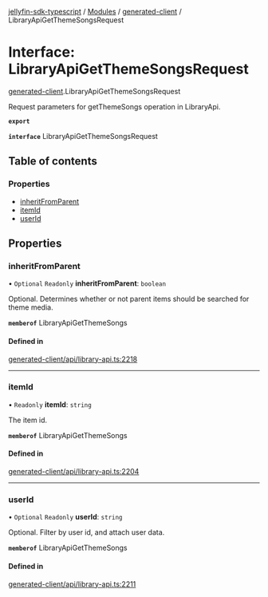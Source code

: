 [jellyfin-sdk-typescript](../README.md) / [Modules](../modules.md) / [generated-client](../modules/generated_client.md) / LibraryApiGetThemeSongsRequest

# Interface: LibraryApiGetThemeSongsRequest

[generated-client](../modules/generated_client.md).LibraryApiGetThemeSongsRequest

Request parameters for getThemeSongs operation in LibraryApi.

**`export`**

**`interface`** LibraryApiGetThemeSongsRequest

## Table of contents

### Properties

- [inheritFromParent](generated_client.LibraryApiGetThemeSongsRequest.md#inheritfromparent)
- [itemId](generated_client.LibraryApiGetThemeSongsRequest.md#itemid)
- [userId](generated_client.LibraryApiGetThemeSongsRequest.md#userid)

## Properties

### inheritFromParent

• `Optional` `Readonly` **inheritFromParent**: `boolean`

Optional. Determines whether or not parent items should be searched for theme media.

**`memberof`** LibraryApiGetThemeSongs

#### Defined in

[generated-client/api/library-api.ts:2218](https://github.com/thornbill/jellyfin-sdk-typescript/blob/350a9a5/src/generated-client/api/library-api.ts#L2218)

___

### itemId

• `Readonly` **itemId**: `string`

The item id.

**`memberof`** LibraryApiGetThemeSongs

#### Defined in

[generated-client/api/library-api.ts:2204](https://github.com/thornbill/jellyfin-sdk-typescript/blob/350a9a5/src/generated-client/api/library-api.ts#L2204)

___

### userId

• `Optional` `Readonly` **userId**: `string`

Optional. Filter by user id, and attach user data.

**`memberof`** LibraryApiGetThemeSongs

#### Defined in

[generated-client/api/library-api.ts:2211](https://github.com/thornbill/jellyfin-sdk-typescript/blob/350a9a5/src/generated-client/api/library-api.ts#L2211)
